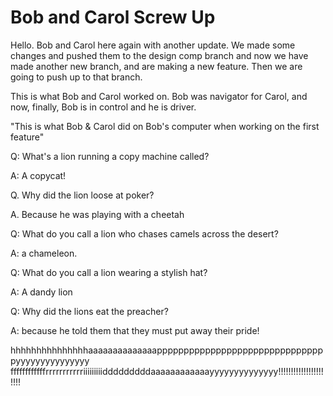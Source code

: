 # Bob and Carol Screw Up 

Hello. Bob and Carol here again with another update. We made some changes and pushed them to the design comp branch and now we have made another new branch, and are making a new feature. Then we are going to push up to that branch. 

This is what Bob and Carol worked on. Bob was navigator for Carol, and now, finally, Bob is in control and he is driver.


"This is what Bob & Carol did on Bob's computer when working on the first feature"

Q: What's a lion running a copy machine called?

A: A copycat!

Q. Why did the lion loose at poker?

A. Because he was playing with a cheetah

Q: What do you call a lion who chases camels across the desert?

A: a chameleon.

Q: What do you call a lion wearing a stylish hat?

A: A dandy lion

Q: Why did the lions eat the preacher?

A: because he told them that they must put away their pride!

hhhhhhhhhhhhhhhaaaaaaaaaaaaaappppppppppppppppppppppppppppppppyyyyyyyyyyyyyyy   ffffffffffffrrrrrrrrrrriiiiiiiiidddddddddaaaaaaaaaaaayyyyyyyyyyyyyy!!!!!!!!!!!!!!!!!!!!!!

